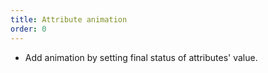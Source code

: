 ```yaml
---
title: Attribute animation
order: 0
---
```


- Add animation by setting final status of attributes' value.
